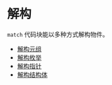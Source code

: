 # 解构

`match` 代码块能以多种方式解构物件。

* [解构元组][tuple]
* [解构枚举][enum]
* [解构指针][refs]
* [解构结构体][struct]

[enum]: destructuring/destructure_enum.md
[refs]: destructuring/destructure_pointers.md
[struct]: destructuring/destructure_structures.md
[tuple]: destructuring/destructure_tuple.md
